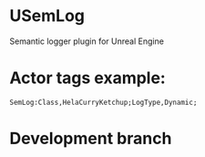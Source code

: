 # USemLog
Semantic logger plugin for Unreal Engine

# Actor tags example:

	SemLog:Class,HelaCurryKetchup;LogType,Dynamic;

# Development branch